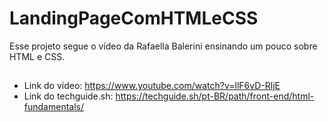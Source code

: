 # LandingPageComHTMLeCSS
Esse projeto segue o vídeo da Rafaella Balerini ensinando um pouco sobre HTML e CSS.
##
- Link do vídeo: https://www.youtube.com/watch?v=llF6vD-RljE
- Link do techguide.sh: https://techguide.sh/pt-BR/path/front-end/html-fundamentals/
